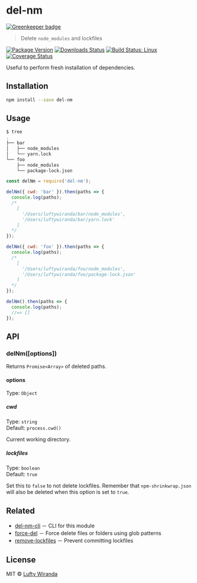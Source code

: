 # del-nm

[![Greenkeeper badge](https://badges.greenkeeper.io/luftywiranda13/del-nm.svg)](https://greenkeeper.io/)

> Delete `node_modules` and lockfiles

[![Package Version](https://img.shields.io/npm/v/del-nm.svg?style=flat-square)](https://www.npmjs.com/package/del-nm)
[![Downloads Status](https://img.shields.io/npm/dm/del-nm.svg?style=flat-square)](https://npm-stat.com/charts.html?package=del-nm&from=2016-04-01)
[![Build Status: Linux](https://img.shields.io/travis/luftywiranda13/del-nm/master.svg?style=flat-square)](https://travis-ci.org/luftywiranda13/del-nm)
[![Coverage Status](https://img.shields.io/codecov/c/github/luftywiranda13/del-nm/master.svg?style=flat-square)](https://codecov.io/gh/luftywiranda13/del-nm)

Useful to perform fresh installation of dependencies.

## Installation

```sh
npm install --save del-nm
```

## Usage

```sh
$ tree
.
├── bar
│   ├── node_modules
│   └── yarn.lock
└── foo
    ├── node_modules
    └── package-lock.json
```

```js
const delNm = require('del-nm');

delNm({ cwd: 'bar' }).then(paths => {
  console.log(paths);
  /*
    [
      '/Users/luftywiranda/bar/node_modules',
      '/Users/luftywiranda/bar/yarn.lock'
    ]
  */
});

delNm({ cwd: 'foo' }).then(paths => {
  console.log(paths);
  /*
    [
      '/Users/luftywiranda/foo/node_modules',
      '/Users/luftywiranda/foo/package-lock.json'
    ]
  */
});

delNm().then(paths => {
  console.log(paths);
  //=> []
});
```

## API

### delNm([options])

Returns `Promise<Array>` of deleted paths.

#### options

Type: `Object`

##### cwd

Type: `string`<br />
Default: `process.cwd()`

Current working directory.

##### lockfiles

Type: `boolean`<br />
Default: `true`

Set this to `false` to not delete lockfiles. Remember that `npm-shrinkwrap.json` will also be deleted when this option is set to `true`.

## Related

* [del-nm-cli](https://github.com/luftywiranda13/del-nm-cli) － CLI for this module
* [force-del](https://github.com/luftywiranda13/force-del) － Force delete files or folders using glob patterns
* [remove-lockfiles](https://github.com/luftywiranda13/remove-lockfiles) － Prevent committing lockfiles

## License

MIT &copy; [Lufty Wiranda](https://www.luftywiranda.com)
